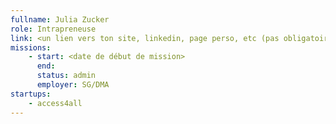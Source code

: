 ```yaml
---
fullname: Julia Zucker
role: Intrapreneuse
link: <un lien vers ton site, linkedin, page perso, etc (pas obligatoire)>
missions:
    - start: <date de début de mission>
      end:
      status: admin
      employer: SG/DMA
startups:
    - access4all
---
```


<une courte bio ici si tu le souhaites>
